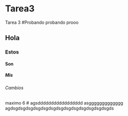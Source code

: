 # Tarea3
Tarea 3
#Probando probando prooo
## Hola 
### Estos
#### Son
##### Mis 
###### Cambios 
maximo 6 #
agsddddddddddddddddd
asggggggggggggg
agdsgdsgdsgdsgdsgdsgdsgdsgdsgdsgdsgdsgdsgds
